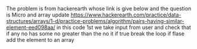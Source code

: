 The problem is from hackerearth whose link is give below and the question is Micro and array update
https://www.hackerearth.com/practice/data-structures/arrays/1-d/practice-problems/algorithm/pairs-having-similar-element-eed098aa/
in this code 1st we take input from user and check that if any no has some no greater than the no it if true break the loop if flase add the element to an array
